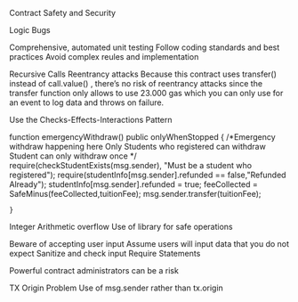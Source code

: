 Contract Safety and Security


Logic Bugs

Comprehensive, automated unit testing
Follow coding standards and best practices
Avoid complex reules and implementation



Recursive Calls
Reentrancy attacks
Because this contract uses transfer() instead of call.value() , there’s no risk of reentrancy attacks since the transfer function only allows to use 23.000 gas which you can only use for an event to log data and throws on failure.

Use the Checks-Effects-Interactions Pattern

function emergencyWithdraw() public onlyWhenStopped {
        /*Emergency withdraw happening here
          Only Students who registered can withdraw
          Student can only withdraw once
        */
        require(checkStudentExists(msg.sender), "Must be a student who registered");
        require(studentInfo[msg.sender].refunded == false,"Refunded Already");
        studentInfo[msg.sender].refunded = true;
        feeCollected = SafeMinus(feeCollected,tuitionFee);
        msg.sender.transfer(tuitionFee);
     
    }


Integer Arithmetic overflow
Use of library for safe operations


Beware of accepting user input
Assume users will input data that you do not expect
Sanitize and check input
Require Statements

Powerful contract administrators can be a risk

TX Origin Problem
Use of msg.sender rather than tx.origin


